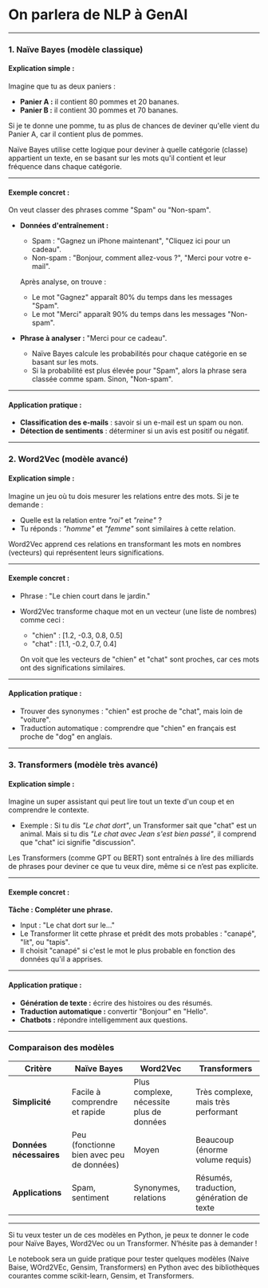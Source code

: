 # On parlera de NLP à GenAI

---

### **1. Naïve Bayes (modèle classique)**

#### **Explication simple :**
Imagine que tu as deux paniers :  
- **Panier A :** il contient 80 pommes et 20 bananes.  
- **Panier B :** il contient 30 pommes et 70 bananes.  

Si je te donne une pomme, tu as plus de chances de deviner qu'elle vient du Panier A, car il contient plus de pommes.

Naïve Bayes utilise cette logique pour deviner à quelle catégorie (classe) appartient un texte, en se basant sur les mots qu'il contient et leur fréquence dans chaque catégorie.

---

#### **Exemple concret :**
On veut classer des phrases comme "Spam" ou "Non-spam".  
- **Données d'entraînement :**
  - Spam : "Gagnez un iPhone maintenant", "Cliquez ici pour un cadeau".
  - Non-spam : "Bonjour, comment allez-vous ?", "Merci pour votre e-mail".

  Après analyse, on trouve :  
  - Le mot "Gagnez" apparaît 80% du temps dans les messages "Spam".  
  - Le mot "Merci" apparaît 90% du temps dans les messages "Non-spam".  

- **Phrase à analyser :** "Merci pour ce cadeau".  
  - Naïve Bayes calcule les probabilités pour chaque catégorie en se basant sur les mots.  
  - Si la probabilité est plus élevée pour "Spam", alors la phrase sera classée comme spam. Sinon, "Non-spam".

---

#### **Application pratique :**  
- **Classification des e-mails** : savoir si un e-mail est un spam ou non.  
- **Détection de sentiments** : déterminer si un avis est positif ou négatif.

---

### **2. Word2Vec (modèle avancé)**

#### **Explication simple :**
Imagine un jeu où tu dois mesurer les relations entre des mots. Si je te demande :  
- Quelle est la relation entre *"roi"* et *"reine"* ?  
- Tu réponds : *"homme"* et *"femme"* sont similaires à cette relation.  

Word2Vec apprend ces relations en transformant les mots en nombres (vecteurs) qui représentent leurs significations.

---

#### **Exemple concret :**  
- Phrase : "Le chien court dans le jardin."  
- Word2Vec transforme chaque mot en un vecteur (une liste de nombres) comme ceci :  
  - "chien" : [1.2, -0.3, 0.8, 0.5]  
  - "chat" : [1.1, -0.2, 0.7, 0.4]  

  On voit que les vecteurs de "chien" et "chat" sont proches, car ces mots ont des significations similaires.

---

#### **Application pratique :**  
- Trouver des synonymes : "chien" est proche de "chat", mais loin de "voiture".  
- Traduction automatique : comprendre que "chien" en français est proche de "dog" en anglais.

---

### **3. Transformers (modèle très avancé)**

#### **Explication simple :**
Imagine un super assistant qui peut lire tout un texte d'un coup et en comprendre le contexte.  
- Exemple : Si tu dis *"Le chat dort"*, un Transformer sait que "chat" est un animal. Mais si tu dis *"Le chat avec Jean s'est bien passé"*, il comprend que "chat" ici signifie "discussion".  

Les Transformers (comme GPT ou BERT) sont entraînés à lire des milliards de phrases pour deviner ce que tu veux dire, même si ce n’est pas explicite.

---

#### **Exemple concret :**  
**Tâche : Compléter une phrase.**  
- Input : "Le chat dort sur le..."  
- Le Transformer lit cette phrase et prédit des mots probables : "canapé", "lit", ou "tapis".  
- Il choisit "canapé" si c'est le mot le plus probable en fonction des données qu'il a apprises.

---

#### **Application pratique :**  
- **Génération de texte :** écrire des histoires ou des résumés.  
- **Traduction automatique :** convertir "Bonjour" en "Hello".  
- **Chatbots :** répondre intelligemment aux questions.

---

### Comparaison des modèles  
| **Critère**          | **Naïve Bayes**                          | **Word2Vec**                            | **Transformers**                     |
|-----------------------|------------------------------------------|------------------------------------------|---------------------------------------|
| **Simplicité**       | Facile à comprendre et rapide            | Plus complexe, nécessite plus de données| Très complexe, mais très performant  |
| **Données nécessaires**| Peu (fonctionne bien avec peu de données)| Moyen                                   | Beaucoup (énorme volume requis)      |
| **Applications**      | Spam, sentiment                         | Synonymes, relations                    | Résumés, traduction, génération de texte|

---

Si tu veux tester un de ces modèles en Python, je peux te donner le code pour Naïve Bayes, Word2Vec ou un Transformer. N’hésite pas à demander !




Le notebook sera un guide pratique pour tester quelques modèles (Naive Baise, WOrd2VEc, Gensim, Transformers) en Python avec des bibliothèques courantes comme scikit-learn, Gensim, et Transformers.